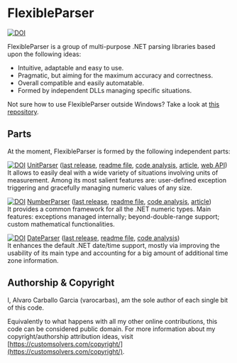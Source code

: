 # FlexibleParser        

[![DOI](https://zenodo.org/badge/DOI/10.5281/zenodo.803400.svg)](https://doi.org/10.5281/zenodo.803400) 

FlexibleParser is a group of multi-purpose .NET parsing libraries based upon the following ideas:

- Intuitive, adaptable and easy to use.
- Pragmatic, but aiming for the maximum accuracy and correctness.
- Overall compatible and easily automatable. 
- Formed by independent DLLs managing specific situations.

Not sure how to use FlexibleParser outside Windows? Take a look at [this repository](https://github.com/varocarbas/FlexibleParser_NonWindows).

## Parts

At the moment, FlexibleParser is formed by the following independent parts:

[![DOI](https://zenodo.org/badge/DOI/10.5281/zenodo.803378.svg)](https://doi.org/10.5281/zenodo.803378) [UnitParser](https://customsolvers.com/unit_parser/) ([last release](https://customsolvers.com/downloads/flexible_parser/unit_parser/), [readme file](https://customsolvers.com/downloads/flexible_parser/unit_parser/UnitParser.pdf), [code analysis](https://varocarbas.com/unit_parser_code/), [article](https://www.codeproject.com/Articles/1211504/UnitParser), [web API](http://unitparser.eu-west-2.elasticbeanstalk.com/))<br/>
It allows to easily deal with a wide variety of situations involving units of measurement.
Among its most salient features are: user-defined exception triggering and gracefully managing numeric values of any size.


[![DOI](https://zenodo.org/badge/DOI/10.5281/zenodo.887593.svg)](https://doi.org/10.5281/zenodo.887593) [NumberParser](https://customsolvers.com/number_parser/) ([last release](https://customsolvers.com/downloads/flexible_parser/number_parser/), [readme file](https://customsolvers.com/downloads/flexible_parser/number_parser/NumberParser.pdf), [code analysis](https://varocarbas.com/number_parser_code/), [article](https://www.codeproject.com/Articles/1216825/NumberParser))<br/>
It provides a common framework for all the .NET numeric types. Main features: exceptions managed internally; beyond-double-range support; custom mathematical functionalities.


[![DOI](https://zenodo.org/badge/DOI/10.5281/zenodo.803399.svg)](https://doi.org/10.5281/zenodo.803399) [DateParser](https://customsolvers.com/date_parser/) ([last release](https://customsolvers.com/downloads/flexible_parser/date_parser/), [readme file](https://customsolvers.com/downloads/flexible_parser/date_parser/DateParser.pdf), [code analysis](https://varocarbas.com/date_parser_code/))<br/>
It enhances the default .NET date/time support, mostly via improving the usability of its main type and accounting for a big amount of additional time zone information.


## Authorship & Copyright

I, Alvaro Carballo Garcia (varocarbas), am the sole author of each single bit of this code.

Equivalently to what happens with all my other online contributions, this code can be considered public domain. For more information about my copyright/authorship attribution ideas, visit [https://customsolvers.com/copyright/](https://customsolvers.com/copyright/).
